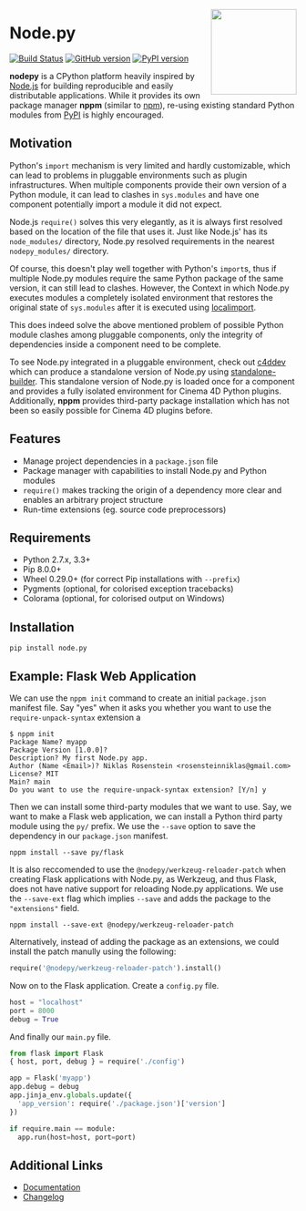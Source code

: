 <img src="https://i.imgur.com/IfmOKFI.png" align="right" width="150px"></img>

# Node.py

[![Build Status](https://travis-ci.org/nodepy/nodepy.svg?branch=master)](https://travis-ci.org/nodepy/nodepy)
[![GitHub version](https://badge.fury.io/gh/nodepy%2Fnodepy.svg)](https://badge.fury.io/gh/nodepy%2Fnodepy)
[![PyPI version](https://badge.fury.io/py/node.py.svg)](https://badge.fury.io/py/node.py)

**nodepy** is a CPython platform heavily inspired by [Node.js] for building
reproducible and easily distributable applications. While it provides its own
package manager **nppm** (similar to  [npm]), re-using existing standard
Python modules from [PyPI] is highly encouraged.

## Motivation

Python's `import` mechanism is very limited and hardly customizable, which can
lead to problems in pluggable environments such as plugin infrastructures. When
multiple components provide their own version of a Python module, it can lead
to clashes in `sys.modules` and have one component potentially import a module
it did not expect.

Node.js `require()` solves this very elegantly, as it is always first resolved
based on the location of the file that uses it. Just like Node.js' has its
`node_modules/` directory, Node.py resolved requirements in the nearest
`nodepy_modules/` directory.

Of course, this doesn't play well together with Python's `import`s, thus if
multiple Node.py modules require the same Python package of the same version,
it can still lead to clashes. However, the Context in which Node.py executes
modules a completely isolated environment that restores the original state of
`sys.modules` after it is executed using [localimport].

This does indeed solve the above mentioned problem of possible Python module
clashes among pluggable components, only the integrity of dependencies inside
a component need to be complete.

To see Node.py integrated in a pluggable environment, check out [c4ddev] which
can produce a standalone version of Node.py using [standalone-builder]. This
standalone version of Node.py is loaded once for a component and provides a
fully isolated environment for Cinema 4D Python plugins. Additionally,
**nppm** provides third-party package installation which has not been so
easily possible for Cinema 4D plugins before.

  [c4ddev]: https://github.com/NiklasRosenstein/c4ddev
  [Changelog]: docs/source/changelog.md
  [Documentation]: https://nodepy.github.io/nodepy
  [localimport]: https://github.com/NiklasRosenstein/localimport
  [Node.js]: https://nodejs.org/
  [npm]: https://www.npmjs.com/
  [Pip]: https://pypi.python.org/pypi/pip
  [ppym.org]: https://ppym.org
  [PyPI]: https://pypi.python.org/pypi
  [standalone-builder]: https://github.com/nodepy/standalone-builder

## Features

- Manage project dependencies in a `package.json` file
- Package manager with capabilities to install Node.py and Python modules
- `require()` makes tracking the origin of a dependency more clear and
  enables an arbitrary project structure
- Run-time extensions (eg. source code preprocessors)

## Requirements

- Python 2.7.x, 3.3+
- Pip 8.0.0+
- Wheel 0.29.0+ (for correct Pip installations with `--prefix`)
- Pygments (optional, for colorised exception tracebacks)
- Colorama (optional, for colorised output on Windows)

## Installation

    pip install node.py

## Example: Flask Web Application

We can use the `nppm init` command to create an initial `package.json`
manifest file. Say "yes" when it asks you whether you want to use the
`require-unpack-syntax` extension a

    $ nppm init
    Package Name? myapp
    Package Version [1.0.0]? 
    Description? My first Node.py app.
    Author (Name <Email>)? Niklas Rosenstein <rosensteinniklas@gmail.com>
    License? MIT
    Main? main
    Do you want to use the require-unpack-syntax extension? [Y/n] y

Then we can install some third-party modules that we want to use. Say, we
want to make a Flask web application, we can install a Python third party
module using the `py/` prefix. We use the `--save` option to save the
dependency in our `package.json` manifest.

    nppm install --save py/flask

It is also reccomended to use the `@nodepy/werkzeug-reloader-patch` when
creating Flask applications with Node.py, as Werkzeug, and thus Flask, does
not have native support for reloading Node.py applications. We use the
`--save-ext` flag which implies `--save` and adds the package to the
`"extensions"` field.

    nppm install --save-ext @nodepy/werkzeug-reloader-patch

Alternatively, instead of adding the package as an extensions, we could
install the patch manully using the following:

```python
require('@nodepy/werkzeug-reloader-patch').install()
```

Now on to the Flask application. Create a `config.py` file.

```python
host = "localhost"
port = 8000
debug = True
```

And finally our `main.py` file.

```python
from flask import Flask
{ host, port, debug } = require('./config')

app = Flask('myapp')
app.debug = debug
app.jinja_env.globals.update({
  'app_version': require('./package.json')['version']
})

if require.main == module:
  app.run(host=host, port=port)
```

## Additional Links

- [Documentation]
- [Changelog]
